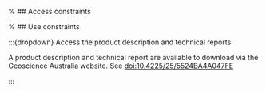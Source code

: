% ## Access constraints

% ## Use constraints

:::{dropdown} Access the product description and technical reports

A product description and technical report are available to download via the Geoscience Australia website. See [doi:10.4225/25/5524BA4A047FE](http://dx.doi.org/10.4225/25/5524BA4A047FE)

:::

